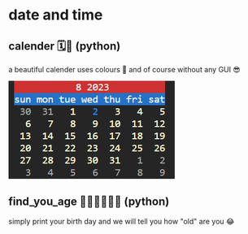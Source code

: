 # date and time

## calender 🗓️📆 (python)
a beautiful calender uses colours 📅 and of course without any GUI 😎

![Alt text](image-2.png)

## find_you_age 👴🏿👵🏿🧓🏿 (python)
simply print your birth day and we will tell you how "old" are you 😂
